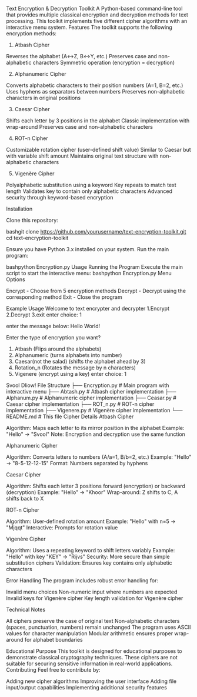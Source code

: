Text Encryption & Decryption Toolkit
A Python-based command-line tool that provides multiple classical encryption and decryption methods for text processing. This toolkit implements five different cipher algorithms with an interactive menu system.
Features
The toolkit supports the following encryption methods:
1. Atbash Cipher

Reverses the alphabet (A↔Z, B↔Y, etc.)
Preserves case and non-alphabetic characters
Symmetric operation (encryption = decryption)

2. Alphanumeric Cipher

Converts alphabetic characters to their position numbers (A=1, B=2, etc.)
Uses hyphens as separators between numbers
Preserves non-alphabetic characters in original positions

3. Caesar Cipher

Shifts each letter by 3 positions in the alphabet
Classic implementation with wrap-around
Preserves case and non-alphabetic characters

4. ROT-n Cipher

Customizable rotation cipher (user-defined shift value)
Similar to Caesar but with variable shift amount
Maintains original text structure with non-alphabetic characters

5. Vigenère Cipher

Polyalphabetic substitution using a keyword
Key repeats to match text length
Validates key to contain only alphabetic characters
Advanced security through keyword-based encryption

Installation

Clone this repository:

bashgit clone https://github.com/yourusername/text-encryption-toolkit.git
cd text-encryption-toolkit

Ensure you have Python 3.x installed on your system.
Run the main program:

bashpython Encryption.py
Usage
Running the Program
Execute the main script to start the interactive menu:
bashpython Encryption.py
Menu Options

Encrypt - Choose from 5 encryption methods
Decrypt - Decrypt using the corresponding method
Exit - Close the program

Example Usage
Welcome to text encrypter and decrypter
1.Encrypt
2.Decrypt
3.exit
enter choice: 1

enter the message below:
Hello World!

Enter the type of encryption you want?
1. Atbash (Flips around the alphabets)
2. Alphanumeric (turns alphabets into number)
3. Caesar(not the salad) (shifts the alphabet ahead by 3)
4. Rotation_n (Rotates the message by n characters)
5. Vigenere (encrypt using a key)
enter choice: 1

Svool Dliow!
File Structure
├── Encryption.py      # Main program with interactive menu
├── Abtash.py         # Atbash cipher implementation
├── Alphanum.py       # Alphanumeric cipher implementation
├── Ceasar.py         # Caesar cipher implementation
├── ROT_n.py          # ROT-n cipher implementation
├── Vigenere.py       # Vigenère cipher implementation
└── README.md         # This file
Cipher Details
Atbash Cipher

Algorithm: Maps each letter to its mirror position in the alphabet
Example: "Hello" → "Svool"
Note: Encryption and decryption use the same function

Alphanumeric Cipher

Algorithm: Converts letters to numbers (A/a=1, B/b=2, etc.)
Example: "Hello" → "8-5-12-12-15"
Format: Numbers separated by hyphens

Caesar Cipher

Algorithm: Shifts each letter 3 positions forward (encryption) or backward (decryption)
Example: "Hello" → "Khoor"
Wrap-around: Z shifts to C, A shifts back to X

ROT-n Cipher

Algorithm: User-defined rotation amount
Example: "Hello" with n=5 → "Mjqqt"
Interactive: Prompts for rotation value

Vigenère Cipher

Algorithm: Uses a repeating keyword to shift letters variably
Example: "Hello" with key "KEY" → "Rijvs"
Security: More secure than simple substitution ciphers
Validation: Ensures key contains only alphabetic characters

Error Handling
The program includes robust error handling for:

Invalid menu choices
Non-numeric input where numbers are expected
Invalid keys for Vigenère cipher
Key length validation for Vigenère cipher

Technical Notes

All ciphers preserve the case of original text
Non-alphabetic characters (spaces, punctuation, numbers) remain unchanged
The program uses ASCII values for character manipulation
Modular arithmetic ensures proper wrap-around for alphabet boundaries

Educational Purpose
This toolkit is designed for educational purposes to demonstrate classical cryptography techniques. These ciphers are not suitable for securing sensitive information in real-world applications.
Contributing
Feel free to contribute by:

Adding new cipher algorithms
Improving the user interface
Adding file input/output capabilities
Implementing additional security features
